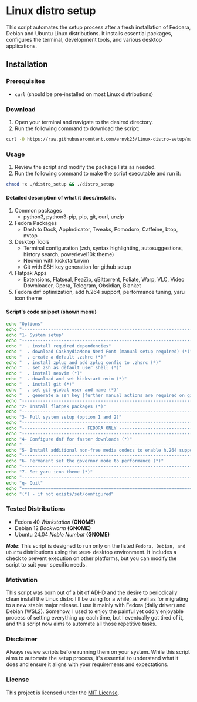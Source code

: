 # Linux distro setup

This script automates the setup process after a fresh installation of Fedoara, Debian and Ubuntu Linux distributions. It installs essential packages, configures the terminal, development tools, and various desktop applications.

## Installation

### Prerequisites
- `curl` (should be pre-installed on most Linux distributions)

### Download
1. Open your terminal and navigate to the desired directory.
2. Run the following command to download the script:
  ```bash
  curl -O https://raw.githubusercontent.com/ernvk23/linux-distro-setup/main/distro_setup
  ```
### Usage
1. Review the script and modify the package lists as needed.
2. Run the following command to make the script executable and run it:
  ```bash
  chmod +x ./distro_setup && ./distro_setup
  ```

#### Detailed description of what it does/installs.
1. Common packages
    - python3, python3-pip, pip, git, curl, unzip
2. Fedora Packages
    - Dash to Dock, AppIndicator, Tweaks, Pomodoro, Caffeine, btop, nvtop
3. Desktop Tools
    - Terminal configuration (zsh, syntax highlighting, autosuggestions, history search, powerlevel10k theme)
    - Neovim with kickstart.nvim
    - Git with SSH key generation for github setup
3. Flatpak Apps
    - Extensions, Flatseal, PeaZip, qBittorrent, Foliate, Warp, VLC, Video Downloader, Opera,  Telegram, Obsidian, Blanket
5. Fedora dnf optimization, add h.264 support, performance tuning, yaru icon theme

#### Script's code snippet (shown menu)
```bash
echo "Options"
echo "-------------------------------------------------------------------"
echo "1- System setup"
echo "-------------------------------------------------------------------"
echo "  . install required dependencies"
echo "  . download CaskaydiaMono Nerd Font (manual setup required) (*)"
echo "  . create a default .zshrc (*)"
echo "  . install zplug and add zplug config to .zhsrc (*)" 
echo "  . set zsh as default user shell (*)"
echo "  . install neovim (*)"
echo "  . download and set kickstart nvim (*)"
echo "  . install git (*)"
echo "  . set git global user and name (*)"
echo "  . generate a ssh key (further manual actions are required on github) (*)"
echo "-------------------------------------------------------------------"
echo "2- Install flatpak packages (*)"
echo "-------------------------------------------------------------------"
echo "3- Full system setup (option 1 and 2)"
echo "-------------------------------------------------------------------"
echo "------------------------ FEDORA ONLY ------------------------------"
echo "-------------------------------------------------------------------"
echo "4- Configure dnf for faster downloads (*)"
echo "-------------------------------------------------------------------"
echo "5- Install additional non-free media codecs to enable h.264 support"
echo "-------------------------------------------------------------------"
echo "6- Permanent set the governor mode to performance (*)"
echo "-------------------------------------------------------------------"
echo "7- Set yaru icon theme (*)"
echo "-------------------------------------------------------------------"
echo "q- Quit"
echo "==================================================================="
echo "(*) - if not exists/set/configured"
```

### Tested Distributions
- Fedora 40 *Workstation* **(GNOME)**
- Debian 12 *Bookworm* **(GNOME)**
- Ubuntu 24.04 *Noble Numbat* **(GNOME)**

***Note***: This script is designed to run only on the listed `Fedora, Debian, and Ubuntu` distributions using the `GNOME` desktop environment. It includes a check to prevent execution on other platforms, but you can modify the script to suit your specific needs.

### Motivation
This script was born out of a bit of ADHD and the desire to periodically clean install the Linux distro I'll be using for a while, as well as for migrating to a new stable major release. I use it mainly with Fedora (daily driver) and Debian (WSL2). Somehow, I used to enjoy the painful yet oddly enjoyable process of setting everything up each time, but I eventually got tired of it, and this script now aims to automate all those repetitive tasks.

### Disclaimer
Always review scripts before running them on your system. While this script aims to automate the setup process, it's essential to understand what it does and ensure it aligns with your requirements and expectations.

### License
This project is licensed under the [MIT License](LICENSE.md).

